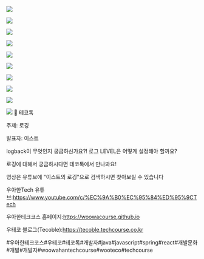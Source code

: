 ![](001.png)

![](002.png)

![](003.png)

![](004.png)

![](005.png)

![](006.png)

![](007.png)

![](008.png)

![](009.png)

![](010.png)
📮 테코톡

주제: 로깅

발표자: 이스트

logback이 무엇인지 궁금하신가요?!
로그 LEVEL은 어떻게 설정해야 할까요?

로깅에 대해서 궁금하시다면 테코톡에서 만나봐요!

영상은 유튜브에 "이스트의 로깅"으로 검색하시면 찾아보실 수 있습니다

우아한Tech 유튜브:https://www.youtube.com/c/%EC%9A%B0%EC%95%84%ED%95%9CTech

우아한테크코스 홈페이지:https://woowacourse.github.io

우테코 블로그(Tecoble):https://tecoble.techcourse.co.kr

#우아한테크코스#우테코#테코톡#개발자#java#javascript#spring#react#개발문화#개발#개발자#woowahantechcourse#wooteco#techcourse
